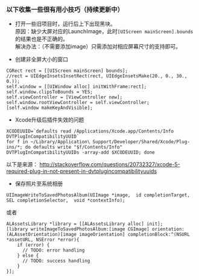 ### 以下收集一些很有用小技巧（持续更新中）

* 打开一些旧项目时，运行后上下出现黑块。  
  原因：缺少大屏对应的LaunchImage，此时`[UIScreen mainScreen].bounds`的结果也是不正确的。  
  解决办法：（不需要添加image）只需添加对相应屏幕尺寸的支持即可。  

* 创建非全屏大小的窗口
```
CGRect rect = [[UIScreen mainScreen] bounds];
//rect = UIEdgeInsetsInsetRect(rect, UIEdgeInsetsMake(20., 0., 30., 0.));
self.window = [[UIWindow alloc] initWithFrame:rect];
self.window.clipsToBounds = YES;
self.viewController = [ViewController new];
self.window.rootViewController = self.viewController;
[self.window makeKeyAndVisible];
```

* Xcode升级后插件失效的问题
```
XCODEUUID=`defaults read /Applications/Xcode.app/Contents/Info DVTPlugInCompatibilityUUID`
for f in ~/Library/Application\ Support/Developer/Shared/Xcode/Plug-ins/*; do defaults write "$f/Contents/Info" DVTPlugInCompatibilityUUIDs -array-add $XCODEUUID; done
```
以下是来源：
http://stackoverflow.com/questions/20732327/xcode-5-required-plug-in-not-present-in-dvtplugincompatibilityuuids


* 保存照片至系统相册  
```
UIImageWriteToSavedPhotosAlbum(UIImage *image,  id completionTarget, SEL completionSelector,  void *contextInfo);
```
或者
```
ALAssetsLibrary *library = [[ALAssetsLibrary alloc] init];
[library writeImageToSavedPhotosAlbum:[image CGImage] orientation:(ALAssetOrientation)[image imageOrientation] completionBlock:^(NSURL *assetURL, NSError *error){
    if (error) {
      // TODO: error handling
    } else {
      // TODO: success handling
    }
}];
```
